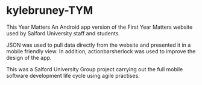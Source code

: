 # kylebruney-TYM
This Year Matters
An Android app version of the First Year Matters website used by Salford University staff and students. 

JSON was used to pull data directly from the website and presented it in a mobile friendly view. In addition, actionbarsherlock was used to improve the design of the app.

This was a Salford University Group project carrying out the full mobile software development life cycle using agile practises.
